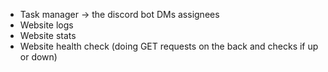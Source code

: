 - Task manager -> the discord bot DMs assignees
- Website logs
- Website stats
- Website health check (doing GET requests on the back and checks if up or down)